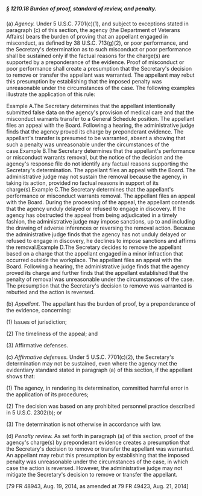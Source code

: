 ##### § 1210.18 Burden of proof, standard of review, and penalty. #####

(a) *Agency.* Under 5 U.S.C. 7701(c)(1), and subject to exceptions stated in paragraph (c) of this section, the agency (the Department of Veterans Affairs) bears the burden of proving that an appellant engaged in misconduct, as defined by 38 U.S.C. 713(g)(2), or poor performance, and the Secretary's determination as to such misconduct or poor performance shall be sustained only if the factual reasons for the charge(s) are supported by a preponderance of the evidence. Proof of misconduct or poor performance shall create a presumption that the Secretary's decision to remove or transfer the appellant was warranted. The appellant may rebut this presumption by establishing that the imposed penalty was unreasonable under the circumstances of the case. The following examples illustrate the application of this rule:

Example A.The Secretary determines that the appellant intentionally submitted false data on the agency's provision of medical care and that the misconduct warrants transfer to a General Schedule position. The appellant files an appeal with the Board. Following a hearing, the administrative judge finds that the agency proved its charge by preponderant evidence. The appellant's transfer is presumed to be warranted, absent a showing that such a penalty was unreasonable under the circumstances of the case.Example B.The Secretary determines that the appellant's performance or misconduct warrants removal, but the notice of the decision and the agency's response file do not identify any factual reasons supporting the Secretary's determination. The appellant files an appeal with the Board. The administrative judge may not sustain the removal because the agency, in taking its action, provided no factual reasons in support of its charge(s).Example C.The Secretary determines that the appellant's performance or misconduct warrants removal. The appellant files an appeal with the Board. During the processing of the appeal, the appellant contends that the agency unduly delayed or refused to engage in discovery. If the agency has obstructed the appeal from being adjudicated in a timely fashion, the administrative judge may impose sanctions, up to and including the drawing of adverse inferences or reversing the removal action. Because the administrative judge finds that the agency has not unduly delayed or refused to engage in discovery, he declines to impose sanctions and affirms the removal.Example D.The Secretary decides to remove the appellant based on a charge that the appellant engaged in a minor infraction that occurred outside the workplace. The appellant files an appeal with the Board. Following a hearing, the administrative judge finds that the agency proved its charge and further finds that the appellant established that the penalty of removal was unreasonable under the circumstances of the case. The presumption that the Secretary's decision to remove was warranted is rebutted and the action is reversed.

(b) *Appellant.* The appellant has the burden of proof, by a preponderance of the evidence, concerning:

(1) Issues of jurisdiction;

(2) The timeliness of the appeal; and

(3) Affirmative defenses.

(c) *Affirmative defenses.* Under 5 U.S.C. 7701(c)(2), the Secretary's determination may not be sustained, even where the agency met the evidentiary standard stated in paragraph (a) of this section, if the appellant shows that:

(1) The agency, in rendering its determination, committed harmful error in the application of its procedures;

(2) The decision was based on any prohibited personnel practice described in 5 U.S.C. 2302(b); or

(3) The determination is not otherwise in accordance with law.

(d) *Penalty review.* As set forth in paragraph (a) of this section, proof of the agency's charge(s) by preponderant evidence creates a presumption that the Secretary's decision to remove or transfer the appellant was warranted. An appellant may rebut this presumption by establishing that the imposed penalty was unreasonable under the circumstances of the case, in which case the action is reversed. However, the administrative judge may not mitigate the Secretary's decision to remove or transfer the appellant.

[79 FR 48943, Aug. 19, 2014, as amended at 79 FR 49423, Aug. 21, 2014]